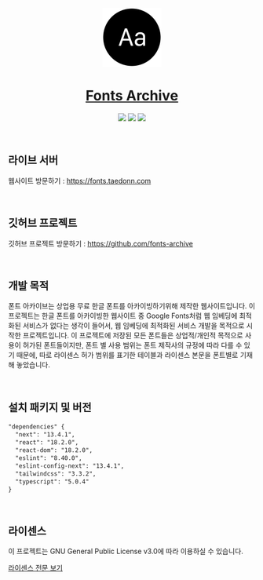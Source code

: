 <p align="center">
  <a href="https://fonts.taedonn.com">
      <img src="./public/logo.png" height="120">
      <h1 align="center">Fonts Archive</h1>
  </a>
  <p align="center">
    <img src="https://img.shields.io/badge/Made%20with-Next.js%20%4013.4.1-%23202124"/>
    <img src="https://img.shields.io/badge/Built%20on-Node%20%4016.13.2-%2337873A"/>
    <img src="https://img.shields.io/badge/Protected%20under-GPL%20v3.0-blue"/>
  </p>
</p>

&nbsp;

## 라이브 서버

웹사이트 방문하기 : https://fonts.taedonn.com

&nbsp;

## 깃허브 프로젝트

깃허브 프로젝트 방문하기 : https://github.com/fonts-archive

&nbsp;

## 개발 목적

폰트 아카이브는 상업용 무료 한글 폰트를 아카이빙하기위해 제작한 웹사이트입니다. 이 프로젝트는 한글 폰트를 아카이빙한 웹사이트 중 Google Fonts처럼 웹 임베딩에 최적화된 서비스가 없다는 생각이 들어서, 웹 임베딩에 최적화된 서비스 개발을 목적으로 시작한 프로젝트입니다. 이 프로젝트에 저장된 모든 폰트들은 상업적/개인적 목적으로 사용이 허가된 폰트들이지만, 폰트 별 사용 범위는 폰트 제작사의 규정에 따라 다를 수 있기 때문에, 따로 라이센스 허가 범위를 표기한 테이블과 라이센스 본문을 폰트별로 기재해 놓았습니다.

&nbsp;

## 설치 패키지 및 버전

```
"dependencies" {
  "next": "13.4.1",
  "react": "18.2.0",
  "react-dom": "18.2.0",
  "eslint": "8.40.0",
  "eslint-config-next": "13.4.1",
  "tailwindcss": "3.3.2",
  "typescript": "5.0.4"
}
```

&nbsp;

## 라이센스

이 프로젝트는 GNU General Public License v3.0에 따라 이용하실 수 있습니다.

[라이센스 전문 보기](https://www.gnu.org/licenses/gpl-3.0.html)